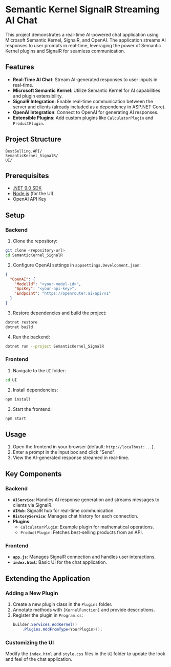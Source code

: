 # Semantic Kernel SignalR Streaming AI Chat

This project demonstrates a real-time AI-powered chat application using Microsoft Semantic Kernel, SignalR, and OpenAI. The application streams AI responses to user prompts in real-time, leveraging the power of Semantic Kernel plugins and SignalR for seamless communication.

## Features

- **Real-Time AI Chat**: Stream AI-generated responses to user inputs in real-time.
- **Microsoft Semantic Kernel**: Utilize Semantic Kernel for AI capabilities and plugin extensibility.
- **SignalR Integration**: Enable real-time communication between the server and clients (already included as a dependency in ASP.NET Core).
- **OpenAI Integration**: Connect to OpenAI for generating AI responses.
- **Extensible Plugins**: Add custom plugins like `CalculatorPlugin` and `ProductPlugin`.

## Project Structure

```
BestSelling.API/
SemanticKernel_SignalR/
UI/
```

## Prerequisites

- [.NET 9.0 SDK](https://dotnet.microsoft.com/)
- [Node.js](https://nodejs.org/) (for the UI)
- OpenAI API Key

## Setup

### Backend

1. Clone the repository:
```bash
git clone <repository-url>
cd SemanticKernel_SignalR
```

2. Configure OpenAI settings in `appsettings.Development.json`:
```json
{
  "OpenAI": {
    "ModelId": "<your-model-id>",
    "ApiKey": "<your-api-key>",
    "Endpoint": "https://openrouter.ai/api/v1"
  }
}
```

3. Restore dependencies and build the project:
```bash
dotnet restore
dotnet build
```

4. Run the backend:
```bash
dotnet run --project SemanticKernel_SignalR
```

### Frontend

1. Navigate to the `UI` folder:
```bash
cd UI
```

2. Install dependencies:
```bash
npm install
```

3. Start the frontend:
```bash
npm start
```

## Usage

1. Open the frontend in your browser (default: `http://localhost:...`).
2. Enter a prompt in the input box and click "Send".
3. View the AI-generated response streamed in real-time.

## Key Components

### Backend

- **`AIService`**: Handles AI response generation and streams messages to clients via SignalR.
- **`AIHub`**: SignalR hub for real-time communication.
- **`HistoryService`**: Manages chat history for each connection.
- **Plugins**:
  - `CalculatorPlugin`: Example plugin for mathematical operations.
  - `ProductPlugin`: Fetches best-selling products from an API.

### Frontend

- **`app.js`**: Manages SignalR connection and handles user interactions.
- **`index.html`**: Basic UI for the chat application.

## Extending the Application

### Adding a New Plugin

1. Create a new plugin class in the `Plugins` folder.
2. Annotate methods with `[KernelFunction]` and provide descriptions.
3. Register the plugin in `Program.cs`:
   ```csharp
   builder.Services.AddKernel()
       .Plugins.AddFromType<YourPlugin>();
   ```

### Customizing the UI

Modify the `index.html` and `style.css` files in the `UI` folder to update the look and feel of the chat application.
